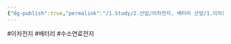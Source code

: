```yaml
---
{"dg-publish":true,"permalink":"/1.Study/2.산업/이차전지, 배터리 산업/1.이차전지/수소연료전지/","created":"2024-11-20T21:02:27.513+09:00","updated":"2025-06-26T16:01:11.536+09:00"}
---
```


#이차전지 #배터리 #수소연료전지 


